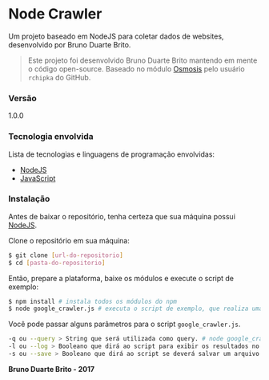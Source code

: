 # Node Crawler

Um projeto baseado em NodeJS para coletar dados de websites, desenvolvido por Bruno Duarte Brito.

> Este projeto foi desenvolvido Bruno Duarte Brito mantendo em mente o código open-source.
> Baseado no módulo [Osmosis](https://github.com/rchipka/node-osmosis/) pelo usuário ```rchipka``` do GitHub.

### Versão
1.0.0

### Tecnologia envolvida

Lista de tecnologias e linguagens de programação envolvidas:

* [NodeJS](https://nodejs.org)
* [JavaScript](http://www.w3schools.com/js/)

### Instalação

Antes de baixar o repositório, tenha certeza que sua máquina possui [NodeJS](https://nodejs.org/en/).

Clone o repositório em sua máquina:

```sh
$ git clone [url-do-repositorio]
$ cd [pasta-do-repositorio]
```

Então, prepare a plataforma, baixe os módulos e execute o script de exemplo:

```sh
$ npm install # instala todos os módulos do npm
$ node google_crawler.js # executa o script de exemplo, que realiza uma busca no Google
```

Você pode passar alguns parâmetros para o script ```google_crawler.js```.

```sh
-q ou --query > String que será utilizada como query. # node google_crawler.js -q "o que buscar"
-l ou --log > Booleano que dirá ao script para exibir os resultados no console # node google_crawler.js -l
-s ou --save > Booleano que dirá ao script se deverá salvar um arquivo com os resultados em json # node google_crawler.js -s
```

**Bruno Duarte Brito - 2017**
